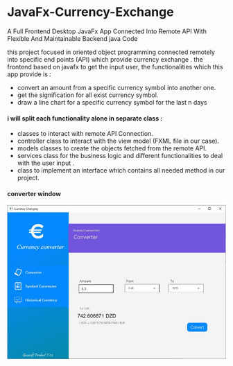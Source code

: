 # JavaFx-Currency-Exchange
 A Full Frontend Desktop JavaFx App Connected Into Remote API With Flexible And Maintainable Backend java Code

this project focused in oriented object programming connected remotely into specific end points (API) which provide currency exchange .
the frontend based on javafx to get the input user, the functionalities which this app provide is :

- convert an amount from a specific currency symbol into another one.
- get the signification for all exist currency symbol.
- draw a line chart for a specific currency symbol for the last n days

#### i will split each functionality alone in separate class :

- classes to interact with remote API Connection.
- controller class to interact with the view model (FXML file in our case).
- models classes to create the objects fetched from the remote API.
- services class for the business logic and different functionalities to deal with the user input .
- class to implement an interface which contains all needed method in our project.

####  converter window
![](capt1.JPG)
